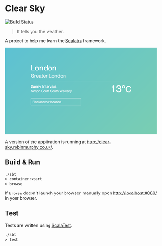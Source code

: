 # Clear Sky 

[![Build Status](https://magnum.travis-ci.com/robinjmurphy/clear-sky.png?token=WUF7xk1NvNeWv7U6PqBg&branch=master)](https://magnum.travis-ci.com/robinjmurphy/clear-sky)

> It tells you the weather.

A project to help me learn the [Scalatra](http://www.scalatra.org) framework.

![Screenshot](screenshot.png)

A version of the application is running at http://clear-sky.robinmurphy.co.uk/.

## Build & Run

```
./sbt
> container:start
> browse
```

If `browse` doesn't launch your browser, manually open [http://localhost:8080/](http://localhost:8080/) in your browser.

## Test

Tests are written using [ScalaTest](http://www.scalatest.org/).

```
./sbt
> test
```
